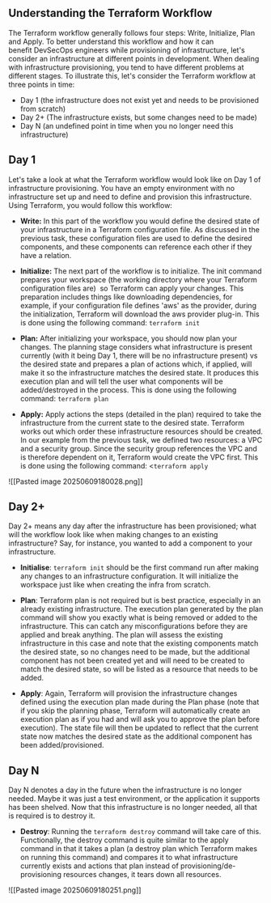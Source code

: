 ﻿## Understanding the Terraform Workflow  

The Terraform workflow generally follows four steps: Write, Initialize, Plan and Apply. To better understand this workflow and how it can benefit DevSecOps engineers while provisioning of infrastructure, let's consider an infrastructure at different points in development. When dealing with infrastructure provisioning, you tend to have different problems at different stages. To illustrate this, let's consider the Terraform workflow at three points in time: 

- Day 1 (the infrastructure does not exist yet and needs to be provisioned from scratch)
- Day 2+ (The infrastructure exists, but some changes need to be made)
- Day N (an undefined point in time when you no longer need this infrastructure)

## Day 1 

Let's take a look at what the Terraform workflow would look like on Day 1 of infrastructure provisioning. You have an empty environment with no infrastructure set up and need to define and provision this infrastructure. Using Terraform, you would follow this workflow:

- **Write:** In this part of the workflow you would define the desired state of your infrastructure in a Terraform configuration file. As discussed in the previous task, these configuration files are used to define the desired components, and these components can reference each other if they have a relation.

- **Initialize:** The next part of the workflow is to initialize. The init command prepares your workspace (the working directory where your Terraform configuration files are)  so Terraform can apply your changes. This preparation includes things like downloading dependencies, for example, if your configuration file defines 'aws' as the provider, during the initialization, Terraform will download the aws provider plug-in. This is done using the following command: `terraform init`

- **Plan:** After initializing your workspace, you should now plan your changes. The planning stage considers what infrastructure is present currently (with it being Day 1, there will be no infrastructure present) vs the desired state and prepares a plan of actions which, if applied, will make it so the infrastructure matches the desired state. It produces this execution plan and will tell the user what components will be added/destroyed in the process. This is done using the following command: `terraform plan`

- **Apply:** Apply actions the steps (detailed in the plan) required to take the infrastructure from the current state to the desired state. Terraform works out which order these infrastructure resources should be created. In our example from the previous task, we defined two resources: a VPC and a security group. Since the security group references the VPC and is therefore dependent on it, Terraform would create the VPC first. This is done using the following command: <`terraform apply`

![[Pasted image 20250609180028.png]]

## Day 2+

Day 2+ means any day after the infrastructure has been provisioned; what will the workflow look like when making changes to an existing infrastructure? Say, for instance, you wanted to add a component to your infrastructure.

- **Initialise**: `terraform init` should be the first command run after making any changes to an infrastructure configuration. It will initialize the workspace just like when creating the infra from scratch.

- **Plan**: Terraform plan is not required but is best practice, especially in an already existing infrastructure. The execution plan generated by the plan command will show you exactly what is being removed or added to the infrastructure. This can catch any misconfigurations before they are applied and break anything. The plan will assess the existing infrastructure in this case and note that the existing components match the desired state, so no changes need to be made, but the additional component has not been created yet and will need to be created to match the desired state, so will be listed as a resource that needs to be added.

- **Apply**: Again, Terraform will provision the infrastructure changes defined using the execution plan made during the Plan phase (note that if you skip the planning phase, Terraform will automatically create an execution plan as if you had and will ask you to approve the plan before execution). The state file will then be updated to reflect that the current state now matches the desired state as the additional component has been added/provisioned.

## Day N

Day N denotes a day in the future when the infrastructure is no longer needed. Maybe it was just a test environment, or the application it supports has been shelved. Now that this infrastructure is no longer needed, all that is required is to destroy it.

- **Destroy**: Running the `terraform destroy` command will take care of this. Functionally, the destroy command is quite similar to the apply command in that it takes a plan (a destroy plan which Terraform makes on running this command) and compares it to what infrastructure currently exists and actions that plan instead of provisioning/de-provisioning resources changes, it tears down all resources.

![[Pasted image 20250609180251.png]]

